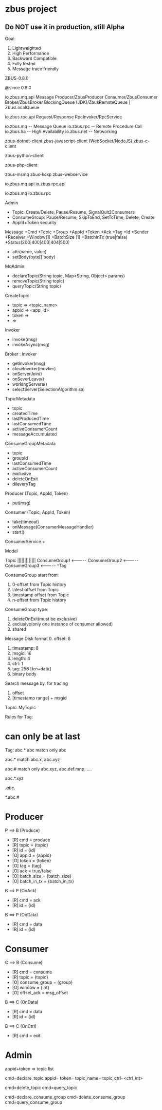 # zbus project 
## Do NOT use it in production, still Alpha
Goal:
1. Lightweighted
2. High Performance
3. Backward Compatible
4. Fully tested
5. Message trace friendly

ZBUS-0.8.0

@since 0.8.0

io.zbus.mq.api
Message
Producer/ZbusProducer
Consumer/ZbusConsumer
Broker/ZbusBroker
BlockingQueue (JDK)/ZbusRemoteQueue | ZbusLocalQueue

io.zbus.rpc.api
Request/Response
RpcInvoker/RpcService

io.zbus.mq -- Message Queue
io.zbus.rpc -- Remote Procedure Call
io.zbus.ha -- High Availability
io.zbus.net -- Networking

zbus-dotnet-client
zbus-javascript-client (WebSocket/NodeJS)
zbus-c-client

zbus-python-client

zbus-php-client

zbus-msmq
zbus-kcxp
zbus-webservice

io.zbus.mq.api
io.zbus.rpc.api

io.zbus.mq
io.zbus.rpc

Admin
+ Topic: Create/Delete, Pause/Resume, SignalQuit2Consumers
+ ConsumeGroup: Pause/Resume, SkipToEnd, SetToTime, Delete, Create
+ AppId+Token security

Message
  +Cmd
  +Topic
  +Group
  +AppId
  +Token
  +Ack
  +Tag
  +Id
  +Sender
  +Receiver
  +Window(1)
  +BatchSize (1)
  +BatchInTx (true|false)
  +Status(200|400|403|404|500)

  - attr(name, value)
  - setBody(byte[] body)

MqAdmin
  + declareTopic(String topic, Map<String, Object> params)
  + removeTopic(String topic)
  + queryTopic(String topic)

CreateTopic
+ topic => <topic_name>
+ appid => <app_id>
+ token => <token>
+ <key> => <value>

Invoker
+ invoke(msg)
+ invokeAsync(msg)

Broker : Invoker
+ getInvoker(msg)
+ closeInvoker(inovker)
+ onServerJoin()
+ onSeverLeave()
+ workingServers()
+ selectServer(SelectionAlgorithm sa)

TopicMetadata
+ topic
+ createdTime
+ lastProducedTime
+ lastConsumedTime
+ activeConsumerCount
+ messageAccumulated

ConsumeGroupMetadata
+ topic
+ groupId
+ lastConsumedTime
+ activeConsumerCount
+ exclusive
+ deleteOnExit
+ dileveryTag

Producer (Topic, AppId, Token)
  + put(msg)

Consumer (Topic, AppId, Token)
  + take(timeout)
  + onMessage(ConsumerMessageHandler)
  + start()

ConsumerService
+

Model

Topic |||||||||||||
  ConsumeGroup1 <-----
  ConsumeGroup2 <-----
  ConsumeGroup3 <-----
            ^Tag

ConsumeGroup start from:
1. 0-offset from Topic history
2. latest offset from Topic
3. timestamp offset from Topic
4. n-offset from Topic history

ConsumeGroup type:
1. deleteOnExit(must be exclusive)
2. exclusive(only one instance of consumer allowed)
3. shared

Message Disk format
0. offset: 8
1. timestamp: 8
2. msgid: 16
3. length: 4
4. ctrl: 1
5. tag: 256 [len+data]
6. binary body

Search message by, for tracing
1. offset
2. [timestamp range] + msgid

Topic: MyTopic

Rules for Tag:

  # can only be at last

Tag: abc.* 
abc match only abc

abc.* match abc.x, abc.xyz

abc.# match only abc.xyz, abc.def.mnp, ....

abc.*.xyz

*.abc.*

*.abc.#

Producer
=======================
P ==> B (Produce)
  
* [R] cmd = produce        
* [R] topic = {topic}       
* [R] id = {id}            
* [O] appid = {appid}       
* [O] token = {token}       
* [O] tag = {tag}           
* [O] ack = true/false    
* [O] batch_size = {batch_size}
* [O] batch_in_tx = {batch_in_tx}   
  

B ==> P (OnAck)
* [R] cmd = ack
* [R] id = {id}

B ==> P (OnData)
* [R] cmd = data
* [R] id = {id}

Consumer
=======================
C ==> B (Consume)
* [R] cmd = consume
* [R] topic = {topic}
* [O] consume_group = {group}
* [O] window = {int}
* [O] offset_ack = msg_offset

B ==> C (OnData)

* [R] cmd = data
* [R] id = {id}

B ==> C (OnCtrl)
* [R] cmd = exit

Admin
============================
appid+token => topic list

  cmd=declare_topic
  appid=<appid>
  token=<token>
  topic_name=<topic>
  topic_ctrl=<ctrl_int>

  cmd=delete_topic
  cmd=query_topic

  cmd=declare_consume_group
  cmd=delete_consume_group
  cmd=query_consume_group